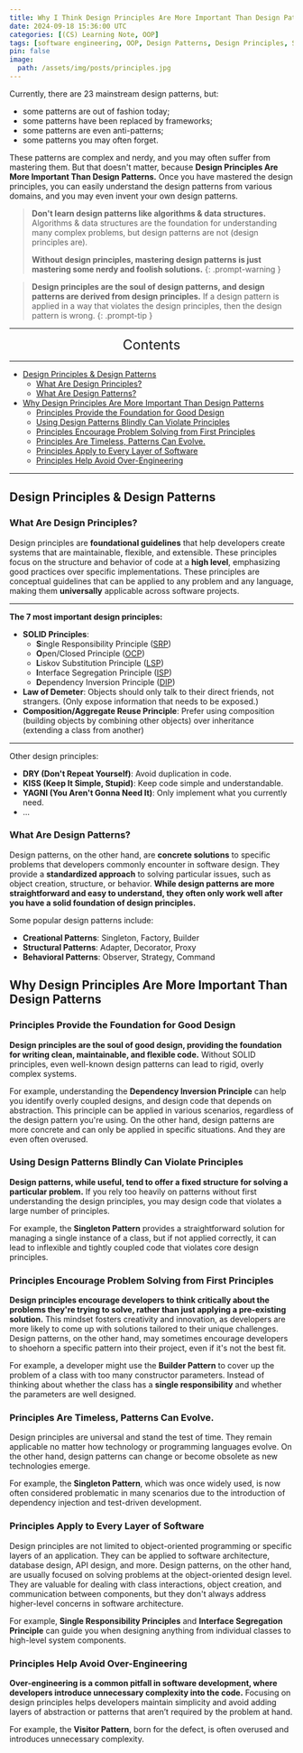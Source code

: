 ```yaml
---
title: Why I Think Design Principles Are More Important Than Design Patterns?
date: 2024-09-18 15:36:00 UTC
categories: [(CS) Learning Note, OOP]
tags: [software engineering, OOP, Design Patterns, Design Principles, SOLID]
pin: false
image:
  path: /assets/img/posts/principles.jpg
---
```


Currently, there are 23 mainstream design patterns, but:
* some patterns are out of fashion today;
* some patterns have been replaced by frameworks;
* some patterns are even anti-patterns;
* some patterns you may often forget.

These patterns are complex and nerdy, and you may often suffer from mastering them. But that doesn't matter, because **Design Principles Are More Important Than Design Patterns.** Once you have mastered the design principles, you can easily understand the design patterns from various domains, and you may even invent your own design patterns.

> **Don't learn design patterns like algorithms & data structures.** Algorithms & data structures are the foundation for understanding many complex problems, but design patterns are not (design principles are).
> 
> **Without design principles, mastering design patterns is just mastering some nerdy and foolish solutions.** 
{: .prompt-warning }

> **Design principles are the soul of design patterns, and design patterns are derived from design principles.** If a design pattern is applied in a way that violates the design principles, then the design pattern is wrong.
{: .prompt-tip }

---

<center><font size='5'> Contents </font></center>

---

<!-- TOC -->
  * [Design Principles & Design Patterns](#design-principles--design-patterns)
    * [What Are Design Principles?](#what-are-design-principles)
    * [What Are Design Patterns?](#what-are-design-patterns)
  * [Why Design Principles Are More Important Than Design Patterns](#why-design-principles-are-more-important-than-design-patterns)
    * [Principles Provide the Foundation for Good Design](#principles-provide-the-foundation-for-good-design)
    * [Using Design Patterns Blindly Can Violate Principles](#using-design-patterns-blindly-can-violate-principles)
    * [Principles Encourage Problem Solving from First Principles](#principles-encourage-problem-solving-from-first-principles)
    * [Principles Are Timeless, Patterns Can Evolve.](#principles-are-timeless-patterns-can-evolve)
    * [Principles Apply to Every Layer of Software](#principles-apply-to-every-layer-of-software)
    * [Principles Help Avoid Over-Engineering](#principles-help-avoid-over-engineering)
<!-- TOC -->

---

## Design Principles & Design Patterns

### What Are Design Principles?

Design principles are **foundational guidelines** that help developers create systems that are maintainable, flexible, and extensible. These principles focus on the structure and behavior of code at a **high level**, emphasizing good practices over specific implementations. These principles are conceptual guidelines that can be applied to any problem and any language, making them **universally** applicable across software projects.

---

**The 7 most important design principles:**

- **SOLID Principles**:
  - **S**ingle Responsibility Principle ([SRP](/posts/SRP/))
  - **O**pen/Closed Principle ([OCP](/posts/OCP/))
  - **L**iskov Substitution Principle ([LSP](/posts/LSP/))
  - **I**nterface Segregation Principle ([ISP](/posts/ISP/))
  - **D**ependency Inversion Principle ([DIP](/posts/DIP/))
- **Law of Demeter**: Objects should only talk to their direct friends, not strangers. (Only expose information that needs to be exposed.)
- **Composition/Aggregate Reuse Principle**: Prefer using composition (building objects by combining other objects) over inheritance (extending a class from another)

---

Other design principles:

- **DRY (Don't Repeat Yourself)**: Avoid duplication in code.
- **KISS (Keep It Simple, Stupid)**: Keep code simple and understandable.
- **YAGNI (You Aren't Gonna Need It)**: Only implement what you currently need.
- ...

### What Are Design Patterns?

Design patterns, on the other hand, are **concrete solutions** to specific problems that developers commonly encounter in software design. They provide a **standardized approach** to solving particular issues, such as object creation, structure, or behavior. **While design patterns are more straightforward and easy to understand, they often only work well after you have a solid foundation of design principles.**

Some popular design patterns include:

- **Creational Patterns**: Singleton, Factory, Builder
- **Structural Patterns**: Adapter, Decorator, Proxy
- **Behavioral Patterns**: Observer, Strategy, Command

## Why Design Principles Are More Important Than Design Patterns

### Principles Provide the Foundation for Good Design

**Design principles are the soul of good design, providing the foundation for writing clean, maintainable, and flexible code.** Without SOLID principles, even well-known design patterns can lead to rigid, overly complex systems.

For example, understanding the **Dependency Inversion Principle** can help you identify overly coupled designs, and design code that depends on abstraction. This principle can be applied in various scenarios, regardless of the design pattern you're using. On the other hand, design patterns are more concrete and can only be applied in specific situations. And they are even often overused.

### Using Design Patterns Blindly Can Violate Principles

**Design patterns, while useful, tend to offer a fixed structure for solving a particular problem.** If you rely too heavily on patterns without first understanding the design principles, you may design code that violates a large number of principles.

For example, the **Singleton Pattern** provides a straightforward solution for managing a single instance of a class, but if not applied correctly, it can lead to inflexible and tightly coupled code that violates core design principles.

### Principles Encourage Problem Solving from First Principles

**Design principles encourage developers to think critically about the problems they're trying to solve, rather than just applying a pre-existing solution.** This mindset fosters creativity and innovation, as developers are more likely to come up with solutions tailored to their unique challenges. Design patterns, on the other hand, may sometimes encourage developers to shoehorn a specific pattern into their project, even if it's not the best fit. 

For example, a developer might use the **Builder Pattern** to cover up the problem of a class with too many constructor parameters. Instead of thinking about whether the class has a **single responsibility** and whether the parameters are well designed.

### Principles Are Timeless, Patterns Can Evolve.

Design principles are universal and stand the test of time. They remain applicable no matter how technology or programming languages evolve. On the other hand, design patterns can change or become obsolete as new technologies emerge. 

For example, the **Singleton Pattern**, which was once widely used, is now often considered problematic in many scenarios due to the introduction of dependency injection and test-driven development.

### Principles Apply to Every Layer of Software

Design principles are not limited to object-oriented programming or specific layers of an application. They can be applied to software architecture, database design, API design, and more. Design patterns, on the other hand, are usually focused on solving problems at the object-oriented design level. They are valuable for dealing with class interactions, object creation, and communication between components, but they don't always address higher-level concerns in software architecture.


For example, **Single Responsibility Principles** and **Interface Segregation Principle** can guide you when designing anything from individual classes to high-level system components.

### Principles Help Avoid Over-Engineering

**Over-engineering is a common pitfall in software development, where developers introduce unnecessary complexity into the code.** Focusing on design principles helps developers maintain simplicity and avoid adding layers of abstraction or patterns that aren’t required by the problem at hand.

For example, the **Visitor Pattern**, born for the defect, is often overused and introduces unnecessary complexity.

